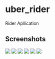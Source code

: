 # uber_rider

Rider Apllication

## Screenshots

![](screenshots/login.png)
![](screenshots/authenticate.png)
![](screenshots/homePage.png)
![](screenshots/dropOff.png)
![](screenshots/search.png)
![](screenshots/distance.png)
